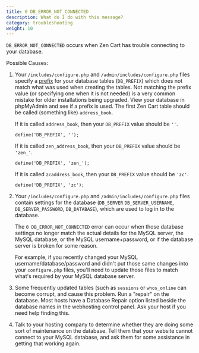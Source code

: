 ```yaml
---
title: 0 DB_ERROR_NOT_CONNECTED
description: What do I do with this message? 
category: troubleshooting
weight: 10
---
```


`DB_ERROR_NOT_CONNECTED` occurs when Zen Cart has trouble connecting to your database.

Possible Causes: 

1. Your `/includes/configure.php` and `/admin/includes/configure.php` files specify a [prefix](/user/miscellaneous/configure/#db_prefix) for your database tables (`DB_PREFIX`) which does not match what was used when creating the tables.  Not matching the prefix value (or specifying one when it is not needed) is a very common mistake for older installations being upgraded.  View your database in phpMyAdmin and see if a prefix is used.  The first Zen Cart table should be called (something like) `address_book`. 

   If it is called `address_book`, then your `DB_PREFIX` value should be `''`.

   `define('DB_PREFIX', '');`

   If it is called `zen_address_book`, then your `DB_PREFIX` value should be `'zen_'`. 

   `define('DB_PREFIX', 'zen_');`

   If it is called `zcaddress_book`, then your `DB_PREFIX` value should be `'zc'`. 

   `define('DB_PREFIX', 'zc');`

2. Your `/includes/configure.php` and `/admin/includes/configure.php` files contain settings for the database (`DB_SERVER`
`DB_SERVER_USERNAME`, `DB_SERVER_PASSWORD`, `DB_DATABASE`), which are used to log in to the database.

    The `0 DB_ERROR_NOT_CONNECTED` error can occur when those database settings no longer match the actual details for the MySQL server, the MySQL database, or the MySQL username+password, or if the database server is broken for some reason.

    For example, if you recently changed your MySQL username/database/password and didn't put those same changes into your `configure.php` files, you'll need to update those files to match what's required by your MySQL database server. 

3. Some frequently updated tables (such as `sessions` or `whos_online` 
can become corrupt, and cause this problem.  Run a "repair" on the database. Most hosts have a Database Repair option listed beside the database names in the webhosting control panel. Ask your host if you need help finding this.

4. Talk to your hosting company to determine whether they are doing some sort of maintenance on the database.  Tell them that your website cannot connect to your MySQL database, and ask them for some assistance in getting that working again.

